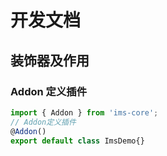 # 开发文档

## 装饰器及作用


### Addon 定义插件
```ts
import { Addon } from 'ims-core';
// Addon定义插件
@Addon()
export default class ImsDemo{}
```
